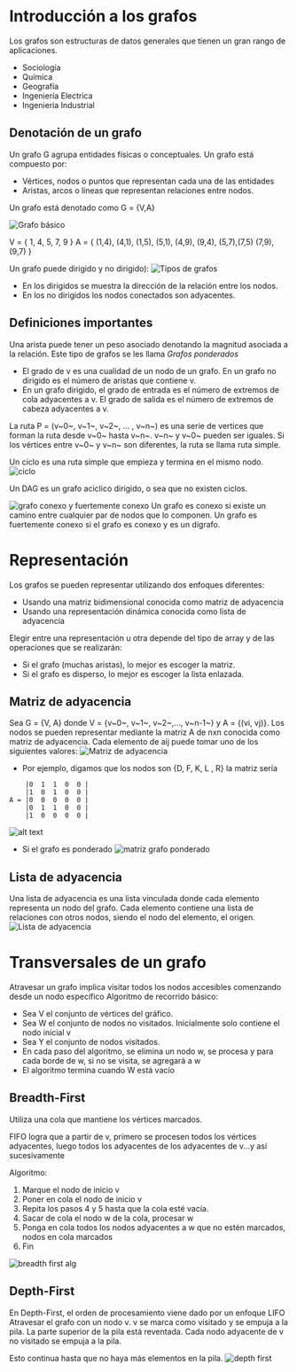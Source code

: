 # Introducción a los grafos
Los grafos son estructuras de datos generales que tienen un gran rango de aplicaciones. 

- Sociología
- Química
- Geografía
- Ingeniería Electrica
- Ingenieria Industrial

## Denotación de un grafo

Un grafo G agrupa entidades físicas o conceptuales. Un grafo está compuesto por:
- Vértices, nodos o puntos que representan cada una de las entidades
- Aristas, arcos o líneas que representan relaciones entre nodos.

Un grafo está denotado como G = {V,A}

![Grafo básico](image.png)

V = { 1, 4, 5, 7, 9 } 
A = { (1,4), (4,1), (1,5), (5,1), (4,9), (9,4), (5,7),(7,5) (7,9),(9,7) }


Un grafo puede  dirigido y no dirigido):
![Tipos de grafos](image-1.png)

- En los dirigidos se muestra la dirección de la relación entre los nodos.
- En los no dirigidos los nodos conectados son adyacentes.

## Definiciones importantes

Una arista puede tener un peso asociado denotando la magnitud asociada a la relación. Este tipo de grafos se les llama *Grafos ponderados*
- El grado de v es una cualidad de un nodo de un grafo. En un grafo no dirigido es el número de aristas que contiene v.
- En un grafo dirigido, el grado de entrada es el número de extremos de cola adyacentes a v. El grado de salida es el número de extremos de cabeza adyacentes a v.

La ruta P = (v~0~, v~1~, v~2~, … , v~n~) es una serie de vertices que forman la ruta desde v~0~ hasta v~n~. v~n~ y v~0~ pueden ser iguales.
Si los vértices entre v~0~ y v~n~ son diferentes, la ruta se llama ruta simple.

Un ciclo es una ruta simple que empieza y termina en el mismo nodo.
![ciclo](image-2.png)

Un DAG es un grafo aciclico dirigido, o sea que no existen ciclos.

![grafo conexo y fuertemente conexo](image-3.png)
Un grafo es conexo si existe un camino entre cualquier par de nodos que lo componen.
Un grafo es fuertemente conexo si el grafo es conexo y es un dígrafo.

# Representación 
Los grafos se pueden representar utilizando dos enfoques diferentes:
- Usando una matriz bidimensional conocida como matriz de adyacencia
- Usando una representación dinámica conocida como lista de adyacencia

Elegir entre una representación u otra depende del tipo de array y de las operaciones que se realizarán:
- Si el grafo (muchas aristas), lo mejor es escoger la matriz.
- Si el grafo es disperso, lo mejor es escoger la lista enlazada.

## Matriz de adyacencia
Sea G = {V, A} donde V = {v~0~, v~1~, v~2~,…, v~n-1~} y A = {(vi, vj)}. Los nodos se pueden representar mediante la matriz A de nxn conocida como matriz de adyacencia. Cada elemento de aij puede tomar uno de los siguientes valores:
![Matriz de adyacencia](image-4.png)

- Por ejemplo, digamos que los nodos son {D, F, K, L , R} la matriz sería
```
    |0  1  1  0  0 |
    |1  0  1  0  0 |
A = |0  0  0  0  0 |
    |0  1  1  0  0 |
    |1  0  0  0  0 |
```
![alt text](image-5.png)

- Si el grafo es ponderado
![matriz grafo ponderado](image-6.png)

## Lista de adyacencia
Una lista de adyacencia es una lista vinculada donde cada elemento representa un nodo del grafo. Cada elemento contiene una lista de relaciones con otros nodos, siendo el nodo del elemento, el origen.
![Lista de adyacencia](image-7.png)

# Transversales de un grafo
Atravesar un grafo implica visitar todos los nodos accesibles comenzando desde un nodo específico
Algoritmo de recorrido básico:
- Sea V el conjunto de vértices del gráfico.
- Sea W el conjunto de nodos no visitados. Inicialmente solo contiene el nodo inicial v
- Sea Y el conjunto de nodos visitados.
- En cada paso del algoritmo, se elimina un nodo w, se procesa y para cada borde de w, si no se visita, se agregará a w
- El algoritmo termina cuando W está vacío

## Breadth-First 
Utiliza una cola que mantiene los vértices marcados.

FIFO logra que a partir de v, primero se procesen todos los vértices adyacentes, luego todos los adyacentes de los adyacentes de v...y así sucesivamente

Algoritmo:
1. Marque el nodo de inicio v
2. Poner en cola el nodo de inicio v
3. Repita los pasos 4 y 5 hasta que la cola esté vacía.
4. Sacar de cola el nodo w de la cola, procesar w
5. Ponga en cola todos los nodos adyacentes a w que no estén marcados, nodos en cola marcados
6. Fin

![breadth first alg](image-8.png)

## Depth-First
En Depth-First, el orden de procesamiento viene dado por un enfoque LIFO
Atravesar el grafo con un nodo v. v se marca como visitado y se empuja a la pila. La parte superior de la pila está reventada. Cada nodo adyacente de v no visitado se empuja a la pila.

Esto continua hasta que no haya más elementos en la pila.
![depth first](image-9.png)